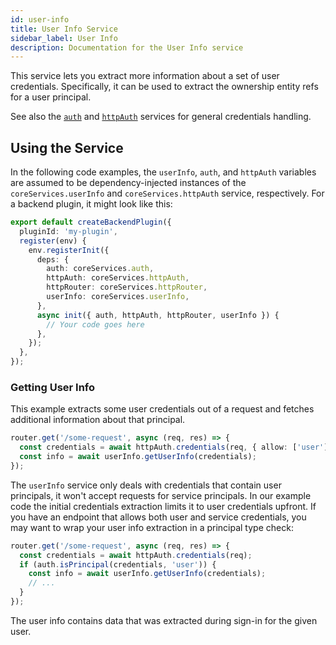 ```yaml
---
id: user-info
title: User Info Service
sidebar_label: User Info
description: Documentation for the User Info service
---
```


This service lets you extract more information about a set of user credentials.
Specifically, it can be used to extract the ownership entity refs for a user
principal.

See also the [`auth`](./auth.md) and [`httpAuth`](./http-auth.md) services for
general credentials handling.

## Using the Service

In the following code examples, the `userInfo`, `auth`, and `httpAuth` variables are assumed
to be dependency-injected instances of the `coreServices.userInfo` and
`coreServices.httpAuth` service, respectively. For a backend plugin, it might
look like this:

```ts
export default createBackendPlugin({
  pluginId: 'my-plugin',
  register(env) {
    env.registerInit({
      deps: {
        auth: coreServices.auth,
        httpAuth: coreServices.httpAuth,
        httpRouter: coreServices.httpRouter,
        userInfo: coreServices.userInfo,
      },
      async init({ auth, httpAuth, httpRouter, userInfo }) {
        // Your code goes here
      },
    });
  },
});
```

### Getting User Info

This example extracts some user credentials out of a request and fetches
additional information about that principal.

```ts
router.get('/some-request', async (req, res) => {
  const credentials = await httpAuth.credentials(req, { allow: ['user'] });
  const info = await userInfo.getUserInfo(credentials);
});
```

The `userInfo` service only deals with credentials that contain user principals,
it won't accept requests for service principals. In our example code the initial
credentials extraction limits it to user credentials upfront. If you have an
endpoint that allows both user and service credentials, you may want to wrap
your user info extraction in a principal type check:

```ts
router.get('/some-request', async (req, res) => {
  const credentials = await httpAuth.credentials(req);
  if (auth.isPrincipal(credentials, 'user')) {
    const info = await userInfo.getUserInfo(credentials);
    // ...
  }
});
```

The user info contains data that was extracted during sign-in for the given
user.
